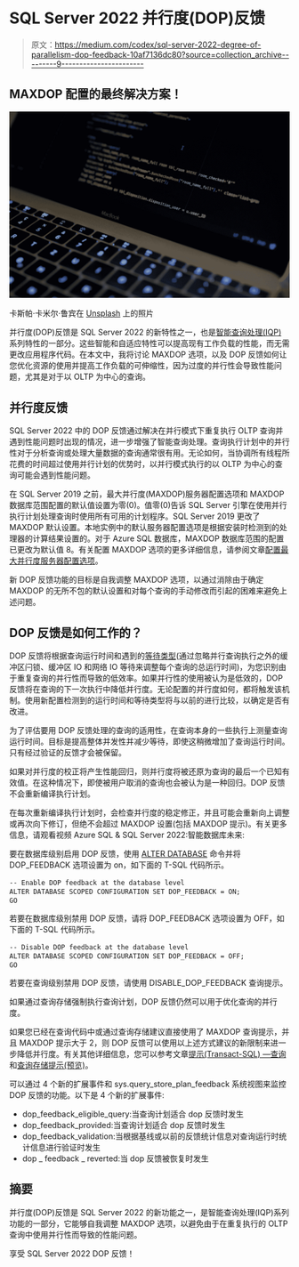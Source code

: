 # SQL Server 2022 并行度(DOP)反馈

> 原文：<https://medium.com/codex/sql-server-2022-degree-of-parallelism-dop-feedback-10af7136dc80?source=collection_archive---------9----------------------->

## MAXDOP 配置的最终解决方案！

![](img/74347f07e0d18785aec4b19036cfab16.png)

卡斯帕·卡米尔·鲁宾在 [Unsplash](https://unsplash.com?utm_source=medium&utm_medium=referral) 上的照片

并行度(DOP)反馈是 SQL Server 2022 的新特性之一，也是[智能查询处理(IQP)](https://docs.microsoft.com/en-us/sql/relational-databases/performance/intelligent-query-processing?WT.mc_id=DP-MVP-4029181) 系列特性的一部分。这些智能和自适应特性可以提高现有工作负载的性能，而无需更改应用程序代码。在本文中，我将讨论 MAXDOP 选项，以及 DOP 反馈如何让您优化资源的使用并提高工作负载的可伸缩性，因为过度的并行性会导致性能问题，尤其是对于以 OLTP 为中心的查询。

## 并行度反馈

SQL Server 2022 中的 DOP 反馈通过解决在并行模式下重复执行 OLTP 查询并遇到性能问题时出现的情况，进一步增强了智能查询处理。查询执行计划中的并行性对于分析查询或处理大量数据的查询通常很有用。无论如何，当协调所有线程所花费的时间超过使用并行计划的优势时，以并行模式执行的以 OLTP 为中心的查询可能会遇到性能问题。

在 SQL Server 2019 之前，最大并行度(MAXDOP)服务器配置选项和 MAXDOP 数据库范围配置的默认值设置为零(0)。值零(0)告诉 SQL Server 引擎在使用并行执行计划处理查询时使用所有可用的计划程序。SQL Server 2019 更改了 MAXDOP 默认设置。本地实例中的默认服务器配置选项是根据安装时检测到的处理器的计算结果设置的。对于 Azure SQL 数据库，MAXDOP 数据库范围的配置已更改为默认值 8。有关配置 MAXDOP 选项的更多详细信息，请参阅文章[配置最大并行度服务器配置选项](https://docs.microsoft.com/en-us/sql/database-engine/configure-windows/configure-the-max-degree-of-parallelism-server-configuration-option?WT.mc_id=DP-MVP-4029181)。

新 DOP 反馈功能的目标是自我调整 MAXDOP 选项，以通过消除由于确定 MAXDOP 的无所不包的默认设置和对每个查询的手动修改而引起的困难来避免上述问题。

## DOP 反馈是如何工作的？

DOP 反馈将根据查询运行时间和遇到的[等待类型](https://docs.microsoft.com/it-it/sql/relational-databases/system-dynamic-management-views/sys-dm-os-wait-stats-transact-sql?WT.mc_id=DP-MVP-4029181)(通过忽略并行查询执行之外的缓冲区闩锁、缓冲区 IO 和网络 IO 等待来调整每个查询的总运行时间)，为您识别由于重复查询的并行性而导致的低效率。如果并行性的使用被认为是低效的，DOP 反馈将在查询的下一次执行中降低并行度。无论配置的并行度如何，都将触发该机制。使用新配置检测到的运行时间和等待类型将与以前的进行比较，以确定是否有改进。

为了评估要用 DOP 反馈处理的查询的适用性，在查询本身的一些执行上测量查询运行时间。目标是提高整体并发性并减少等待，即使这稍微增加了查询运行时间。只有经过验证的反馈才会被保留。

如果对并行度的校正将产生性能回归，则并行度将被还原为查询的最后一个已知有效值。在这种情况下，即使被用户取消的查询也会被认为是一种回归。DOP 反馈不会重新编译执行计划。

在每次重新编译执行计划时，会检查并行度的稳定修正，并且可能会重新向上调整或再次向下修订，但绝不会超过 MAXDOP 设置(包括 MAXDOP 提示)。有关更多信息，请观看视频 Azure SQL & SQL Server 2022:智能数据库未来:

要在数据库级别启用 DOP 反馈，使用 [ALTER DATABASE](https://docs.microsoft.com/it-it/sql/t-sql/statements/alter-database-transact-sql?WT.mc_id=DP-MVP-4029181) 命令并将 DOP_FEEDBACK 选项设置为 on，如下面的 T-SQL 代码所示。

```
-- Enable DOP feedback at the database level
ALTER DATABASE SCOPED CONFIGURATION SET DOP_FEEDBACK = ON;
GO
```

若要在数据库级别禁用 DOP 反馈，请将 DOP_FEEDBACK 选项设置为 OFF，如下面的 T-SQL 代码所示。

```
-- Disable DOP feedback at the database level
ALTER DATABASE SCOPED CONFIGURATION SET DOP_FEEDBACK = OFF;
GO
```

若要在查询级别禁用 DOP 反馈，请使用 DISABLE_DOP_FEEDBACK 查询提示。

如果通过查询存储强制执行查询计划，DOP 反馈仍然可以用于优化查询的并行度。

如果您已经在查询代码中或通过查询存储建议直接使用了 MAXDOP 查询提示，并且 MAXDOP 提示大于 2，则 DOP 反馈可以使用以上述方式建议的新限制来进一步降低并行度。有关其他详细信息，您可以参考文章[提示(Transact-SQL) —查询](https://docs.microsoft.com/en-us/sql/t-sql/queries/hints-transact-sql-query?WT.mc_id=DP-MVP-4029181)和[查询存储提示(预览)](https://docs.microsoft.com/en-us/sql/relational-databases/performance/query-store-hints?WT.mc_id=DP-MVP-4029181)。

可以通过 4 个新的扩展事件和 sys.query_store_plan_feedback 系统视图来监控 DOP 反馈的功能。以下是 4 个新的扩展事件:

*   dop_feedback_eligible_query:当查询计划适合 dop 反馈时发生
*   dop_feedback_provided:当查询计划适合 dop 反馈时发生
*   dop_feedback_validation:当根据基线或以前的反馈统计信息对查询运行时统计信息进行验证时发生
*   dop _ feedback _ reverted:当 dop 反馈被恢复时发生

## 摘要

并行度(DOP)反馈是 SQL Server 2022 的新功能之一，是智能查询处理(IQP)系列功能的一部分，它能够自我调整 MAXDOP 选项，以避免由于在重复执行的 OLTP 查询中使用并行性而导致的性能问题。

享受 SQL Server 2022 DOP 反馈！